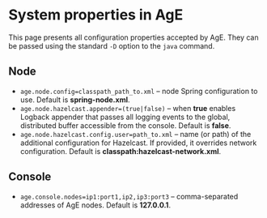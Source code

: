 # System properties in AgE

This page presents all configuration properties accepted by AgE.
They can be passed using the standard `-D` option to the `java` command.

## Node

- `age.node.config=classpath_path_to.xml` – node Spring configuration to use. Default is **spring-node.xml**.
- `age.node.hazelcast.appender=(true|false)` – when **true** enables Logback appender 
  that passes all logging events to the global, distributed buffer accessible from the console. Default is **false**.
- `age.node.hazelcast.config.user=path_to.xml` – name (or path) of the additional configuration for Hazelcast.
  If provided, it overrides network configuration. Default is **classpath:hazelcast-network.xml**.

## Console

- `age.console.nodes=ip1:port1,ip2,ip3:port3` – comma-separated addresses of AgE nodes. Default is **127.0.0.1**.

